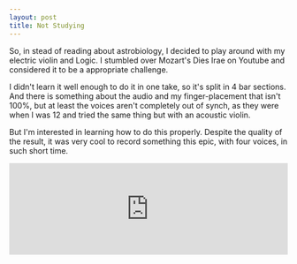 ```yaml
---
layout: post
title: Not Studying
---
```


So, in stead of reading about astrobiology, I decided to play around with my electric violin and Logic. I stumbled over Mozart's Dies Irae on Youtube and considered it to be a appropriate challenge.

I didn't learn it well enough to do it in one take, so it's split in 4 bar sections. And there is something about the audio and my finger-placement that isn't 100%, but at least the voices aren't completely out of synch, as they were when I was 12 and tried the same thing but with an acoustic violin.

But I'm interested in learning how to do this properly. Despite the quality of the result, it was very cool to record something this epic, with four voices, in such short time. 

<iframe width="100%" height="166" scrolling="no" frameborder="no" src="https://w.soundcloud.com/player/?url=https%3A//api.soundcloud.com/tracks/200490751&amp;color=ff5500&amp;auto_play=false&amp;hide_related=false&amp;show_comments=true&amp;show_user=true&amp;show_reposts=false"></iframe>